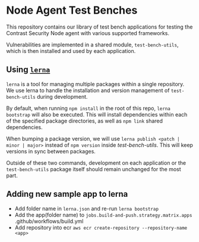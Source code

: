 # Node Agent Test Benches
This repository contains our library of test bench applications for testing the
Contrast Security Node agent with various supported frameworks.

Vulnerabilities are implemented in a shared module, `test-bench-utils`, which is
then installed and used by each application.

## Using [`lerna`](https://lerna.js.org)
`lerna` is a tool for managing multiple packages within a single repository. We
use lerna to handle the installation and version management of
`test-bench-utils` during development.

By default, when running `npm install` in the root of this repo,
`lerna bootstrap` will also be executed. This will install dependencies within
each of the specified package directories, as well as `npm link` shared
dependencies.

When bumping a package version, we will use `lerna publish <patch | minor | major>` instead of
`npm version` inside _test-bench-utils_. This will keep versions in sync between
packages.

Outside of these two commands, development on each application or the
`test-bench-utils` package itself should remain unchanged for the most part.

## Adding new sample app to lerna
 * Add folder name in `lerna.json` and re-run `lerna bootstrap`
 * Add the app(folder name) to `jobs.build-and-push.strategy.matrix.apps` .github/workflows/build.yml
 * Add repository into ecr `aws ecr create-repository --repository-name <app>`

